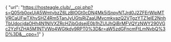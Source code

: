 {
  "url": "https://hosteagle.club/__cpi.php?s=Q05rb0oxUjA5WmtybzZ6LzBIOGt0cDN4Mk5iSnpyNTJrd0J2ZFErWlpMTVRCaUFwTXhvSHZ4Rm5TanJyUGtsRjZaaUMvcmkvazQ2VTgzYTZ1elE2NnhTbUdocjdaOHh4N1NIVXZRcHZjbGdsejE0b1hZUlJhQjBrMFVQYzNWY290VGc2YzFtZHA5M1NTVWo4WGtkdy9RPT0%3D&r=aW5zdGFncmFtLmNvbQ%3D%3D&__cpo=1"
}
